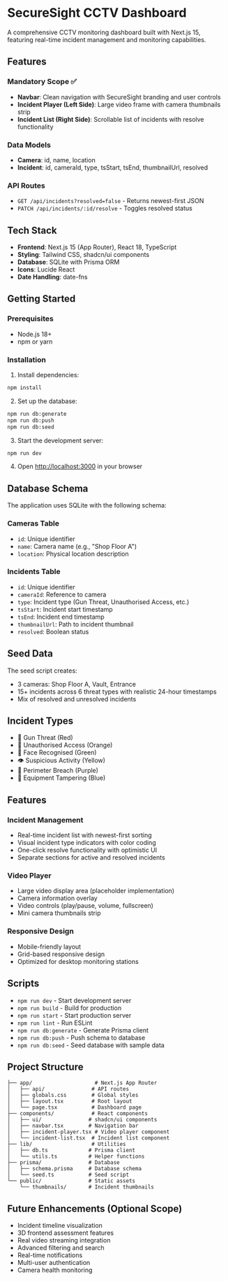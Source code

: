 # SecureSight CCTV Dashboard

A comprehensive CCTV monitoring dashboard built with Next.js 15, featuring real-time incident management and monitoring capabilities.

## Features

### Mandatory Scope ✅
- **Navbar**: Clean navigation with SecureSight branding and user controls
- **Incident Player (Left Side)**: Large video frame with camera thumbnails strip
- **Incident List (Right Side)**: Scrollable list of incidents with resolve functionality

### Data Models
- **Camera**: id, name, location
- **Incident**: id, cameraId, type, tsStart, tsEnd, thumbnailUrl, resolved

### API Routes
- `GET /api/incidents?resolved=false` - Returns newest-first JSON
- `PATCH /api/incidents/:id/resolve` - Toggles resolved status

## Tech Stack

- **Frontend**: Next.js 15 (App Router), React 18, TypeScript
- **Styling**: Tailwind CSS, shadcn/ui components
- **Database**: SQLite with Prisma ORM
- **Icons**: Lucide React
- **Date Handling**: date-fns

## Getting Started

### Prerequisites
- Node.js 18+ 
- npm or yarn

### Installation

1. Install dependencies:
```bash
npm install
```

2. Set up the database:
```bash
npm run db:generate
npm run db:push
npm run db:seed
```

3. Start the development server:
```bash
npm run dev
```

4. Open [http://localhost:3000](http://localhost:3000) in your browser

## Database Schema


The application uses SQLite with the following schema:

### Cameras Table
- `id`: Unique identifier
- `name`: Camera name (e.g., "Shop Floor A")
- `location`: Physical location description

### Incidents Table
- `id`: Unique identifier
- `cameraId`: Reference to camera
- `type`: Incident type (Gun Threat, Unauthorised Access, etc.)
- `tsStart`: Incident start timestamp
- `tsEnd`: Incident end timestamp
- `thumbnailUrl`: Path to incident thumbnail
- `resolved`: Boolean status

## Seed Data

The seed script creates:
- 3 cameras: Shop Floor A, Vault, Entrance
- 15+ incidents across 6 threat types with realistic 24-hour timestamps
- Mix of resolved and unresolved incidents

## Incident Types

- 🔫 Gun Threat (Red)
- 🚪 Unauthorised Access (Orange)
- 👤 Face Recognised (Green)
- 👁️ Suspicious Activity (Yellow)
- 🚧 Perimeter Breach (Purple)
- 🔧 Equipment Tampering (Blue)

## Features

### Incident Management
- Real-time incident list with newest-first sorting
- Visual incident type indicators with color coding
- One-click resolve functionality with optimistic UI
- Separate sections for active and resolved incidents

### Video Player
- Large video display area (placeholder implementation)
- Camera information overlay
- Video controls (play/pause, volume, fullscreen)
- Mini camera thumbnails strip

### Responsive Design
- Mobile-friendly layout
- Grid-based responsive design
- Optimized for desktop monitoring stations

## Scripts

- `npm run dev` - Start development server
- `npm run build` - Build for production
- `npm run start` - Start production server
- `npm run lint` - Run ESLint
- `npm run db:generate` - Generate Prisma client
- `npm run db:push` - Push schema to database
- `npm run db:seed` - Seed database with sample data

## Project Structure

```
├── app/                    # Next.js App Router
│   ├── api/               # API routes
│   ├── globals.css        # Global styles
│   ├── layout.tsx         # Root layout
│   └── page.tsx           # Dashboard page
├── components/            # React components
│   ├── ui/               # shadcn/ui components
│   ├── navbar.tsx        # Navigation bar
│   ├── incident-player.tsx # Video player component
│   └── incident-list.tsx  # Incident list component
├── lib/                   # Utilities
│   ├── db.ts             # Prisma client
│   └── utils.ts          # Helper functions
├── prisma/               # Database
│   ├── schema.prisma     # Database schema
│   └── seed.ts           # Seed script
└── public/               # Static assets
    └── thumbnails/       # Incident thumbnails
```

## Future Enhancements (Optional Scope)

- Incident timeline visualization
- 3D frontend assessment features
- Real video streaming integration
- Advanced filtering and search
- Real-time notifications
- Multi-user authentication
- Camera health monitoring
